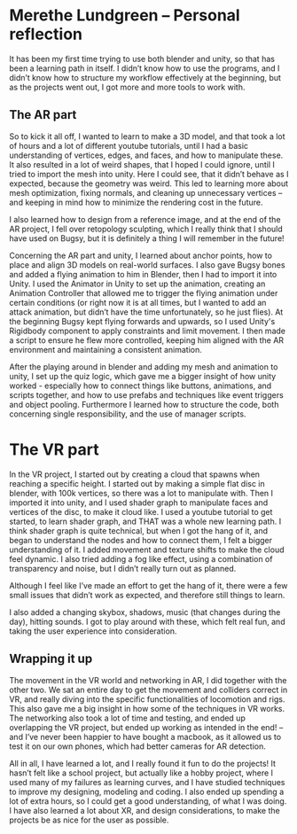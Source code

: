# Merethe Lundgreen – Personal reflection
It has been my first time trying to use both blender and unity, so that has been a learning path in itself. I didn’t know how to use the programs, and I didn’t know how to structure my workflow effectively at the beginning, but as the projects went out, I got more and more tools to work with.

## The AR part
So to kick it all off, I wanted to learn to make a 3D model, and that took a lot of hours and a lot of different youtube tutorials, until I had a basic understanding of vertices, edges, and faces, and how to manipulate these. It also resulted in a lot of weird shapes, that I hoped I could ignore, until I tried to import the mesh into unity. Here I could see, that it didn’t behave as I expected, because the geometry was weird. This led to learning more about mesh optimization, fixing normals, and cleaning up unnecessary vertices – and keeping in mind how to minimize the rendering cost in the future.

I also learned how to design from a reference image, and at the end of the AR project, I fell over retopology sculpting, which I really think that I should have used on Bugsy, but it is definitely a thing I will remember in the future!

Concerning the AR part and unity, I learned about anchor points, how to place and align 3D models on real-world surfaces. I also gave Bugsy bones and added a flying animation to him in Blender, then I had to import it into Unity. I used the Animator in Unity to set up the animation, creating an Animation Controller that allowed me to trigger the flying animation under certain conditions (or right now it is at all times, but I wanted to add an attack animation, but didn’t have the time unfortunately, so he just flies). 
At the beginning Bugsy kept flying forwards and upwards, so I used Unity's Rigidbody component to apply constraints and limit movement. I then made a script to ensure he flew more controlled, keeping him aligned with the AR environment and maintaining a consistent animation.

After the playing around in blender and adding my mesh and animation to unity, I set up the quiz logic, which gave me a bigger insight of how unity worked - especially how to connect things like buttons, animations, and scripts together, and how to use prefabs and techniques like event triggers and object pooling. Furthermore I learned how to structure the code, both concerning single responsibility, and the use of manager scripts. 

# The VR part
In the VR project, I started out by creating a cloud that spawns when reaching a specific height. I started out by making a simple flat disc in blender, with 100k vertices, so there was a lot to manipulate with. Then I imported it into unity, and I used shader graph to manipulate faces and vertices of the disc, to make it cloud like. I used a youtube tutorial to get started, to learn shader graph, and THAT was a whole new learning path. I think shader graph is quite technical, but when I got the hang of it, and began to understand the nodes and how to connect them, I felt a bigger understanding of it. I added movement and texture shifts to make the cloud feel dynamic. I also tried adding a fog like effect, using a combination of transparency and noise, but I didn’t really turn out as planned.

Although I feel like I’ve made an effort to get the hang of it, there were a few small issues that didn’t work as expected, and therefore still things to learn.

I also added a changing skybox, shadows, music (that changes during the day), hitting sounds. I got to play around with these, which felt real fun, and taking the user experience into consideration. 

## Wrapping it up
The movement in the VR world and networking in AR, I did together with the other two. We sat an entire day to get the movement and colliders correct in VR, and really diving into the specific functionalities of locomotion and rigs. This also gave me a big insight in how some of the techniques in VR works. The networking also took a lot of time and testing, and ended up overlapping the VR project, but ended up working as intended in the end! – and I’ve never been happier to have bought a macbook, as it allowed us to test it on our own phones, which had better cameras for AR detection.

All in all, I have learned a lot, and I really found it fun to do the projects! It hasn’t felt like a school project, but actually like a hobby project, where I used many of my failures as learning curves, and I have studied techniques to improve my designing, modeling and coding. I also ended up spending a lot of extra hours, so I could get a good understanding, of what I was doing. I have also learned a lot about XR, and design considerations, to make the projects be as nice for the user as possible. 

